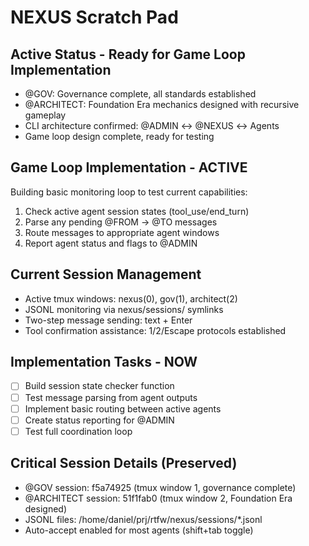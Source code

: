 # NEXUS Scratch Pad

## Active Status - Ready for Game Loop Implementation
- @GOV: Governance complete, all standards established
- @ARCHITECT: Foundation Era mechanics designed with recursive gameplay
- CLI architecture confirmed: @ADMIN ↔ @NEXUS ↔ Agents
- Game loop design complete, ready for testing

## Game Loop Implementation - ACTIVE
Building basic monitoring loop to test current capabilities:
1. Check active agent session states (tool_use/end_turn)
2. Parse any pending @FROM → @TO messages  
3. Route messages to appropriate agent windows
4. Report agent status and flags to @ADMIN

## Current Session Management
- Active tmux windows: nexus(0), gov(1), architect(2)
- JSONL monitoring via nexus/sessions/ symlinks
- Two-step message sending: text + Enter
- Tool confirmation assistance: 1/2/Escape protocols established

## Implementation Tasks - NOW
- [ ] Build session state checker function
- [ ] Test message parsing from agent outputs  
- [ ] Implement basic routing between active agents
- [ ] Create status reporting for @ADMIN
- [ ] Test full coordination loop

## Critical Session Details (Preserved)
- @GOV session: f5a74925 (tmux window 1, governance complete)
- @ARCHITECT session: 51f1fab0 (tmux window 2, Foundation Era designed)  
- JSONL files: /home/daniel/prj/rtfw/nexus/sessions/*.jsonl
- Auto-accept enabled for most agents (shift+tab toggle)